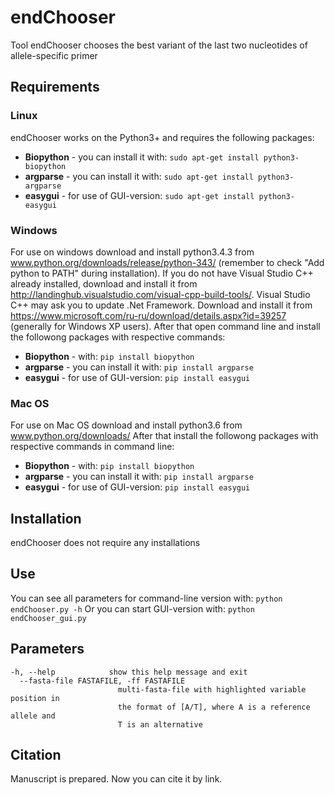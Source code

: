 # endChooser
Tool endChooser chooses the best variant of the last two nucleotides of allele-specific primer

## Requirements
### Linux
endChooser works on the Python3+ and requires the following packages:
* **Biopython** - you can install it with: `sudo apt-get install python3-biopython`
* **argparse** - you can install it with: `sudo apt-get install python3-argparse`
* **easygui** - for use of GUI-version: `sudo apt-get install python3-easygui`

### Windows
For use on windows download and install python3.4.3 from www.python.org/downloads/release/python-343/ (remember to check "Add python to PATH" during installation). 
If you do not have Visual Studio C++ already installed, download and install it from http://landinghub.visualstudio.com/visual-cpp-build-tools/. 
Visual Studio C++ may ask you to update .Net Framework. Download and install it from https://www.microsoft.com/ru-ru/download/details.aspx?id=39257 (generally for Windows XP users). 
After that open command line and install the followong packages with respective commands:
* **Biopython** - with: `pip install biopython`
* **argparse** - you can install it with: `pip install argparse`
* **easygui** - for use of GUI-version: `pip install easygui`

### Mac OS
For use on Mac OS download and install python3.6 from www.python.org/downloads/
After that install the followong packages with respective commands in command line:
* **Biopython** - with: `pip install biopython`
* **argparse** - you can install it with: `pip install argparse`
* **easygui** - for use of GUI-version: `pip install easygui`

## Installation
endChooser does not require any installations

## Use
You can see all parameters for command-line version with:
`python endChooser.py -h`
Or you can start GUI-version with:
`python endChooser_gui.py`
## Parameters
```
-h, --help            show this help message and exit
  --fasta-file FASTAFILE, -ff FASTAFILE
                        multi-fasta-file with highlighted variable position in
                        the format of [A/T], where A is a reference allele and
                        T is an alternative
```
## Citation
Manuscript is prepared. Now you can cite it by link.
